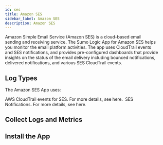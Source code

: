 ```yaml
---
id: ses
title: Amazon SES
sidebar_label: Amazon SES
description: Amazon SES
---
```


Amazon Simple Email Service (Amazon SES) is a cloud-based email sending and receiving service. The Sumo Logic App for Amazon SES helps you monitor the email platform activities. The app uses CloudTrail events and SES notifications, and provides pre-configured dashboards that provide insights on the status of the email delivery including bounced notifications, delivered notifications, and various SES CloudTrail events.

## Log Types
The Amazon SES App uses:

AWS CloudTrail events for SES. For more details, see here. 
SES Notifications. For more details, see here. 

## Collect Logs and Metrics

## Install the App
